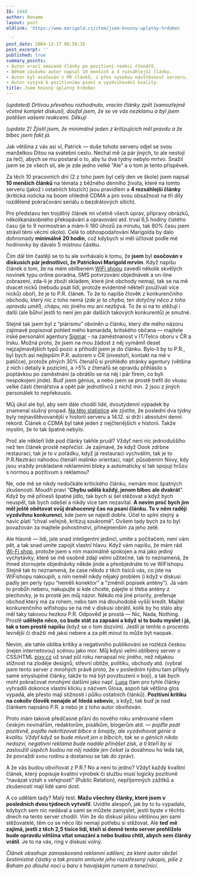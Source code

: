 ```yaml
---
ID: 1448
author: Noname
layout: post
oldlink: 'https://www.marigold.cz/item/jsem-hnusny-uplatny-hrdobec

  '
post_date: 2004-12-17 08:50:35
post_excerpt: ''
published: true
summary_points:
- Autor vrací smazané články po pozitivní reakci čtenářů.
- Během záskoku autor napsal 10 menších a 4 rozsáhlejší články.
- Autor byl osočován z PR článků, i přes vysokou návštěvnost serveru.
- Autor vyzývá k pozitivnímu psaní a vyzdvihování kvality.
title: Jsem hnusný úplatný hrdobec
---
```


<p>
<em>(updated) Drtivou převahou rozhodnuto, vracím články zpět (samozřejmě včetně komplet diskusí), doufal jsem, že se ve vás nezklamu a byl jsem potěšen vašemi reakcemi. Děkuji</em></p>
<p>
<span style="font-style: italic;">(update 2) Zjistil jsem, že minimálně jeden z kritizujících měl pravdu a že blbec jsem fakt já. </span></p>
<p>
Jak většina z vás asi ví, Patrick — duše tohoto serveru odjel se svou manželkou Ditou na svatební cestu. Nechal mě (a pár jiných, to ale nestojí za řeč), abych se mu postaral o to, aby tu dva týdny nebylo mrtvo. Snažil jsem se ze všech sil, ale je zde jedno velké &#8220;Ale&#8221; a o tom je tento příspěvek.</p>

<!--more--><p>
Za těch 10 pracovních dní (2 z toho jsem byl celý den ve škole) jsem napsal <strong>10 menších článků</strong> na témata z běžného denního života, které na tomto serveru (jakož i ostatních blozích) jsou pravidlem a <strong>4 rozsáhlejší články</strong> (kritická noticka na boom ohledně CDMA a pro svou obsažnost na tři díly rozdělené pokračování seriálu o bezdrátových sítích).</p>
<p>
Pro představu ten trojdílný článek mi včetně všech úprav, přípravy obrázků, několikanásobného překopávání a opravování atd. trval 6,5 hodiny čistého času (je to 9 normostran a mám-li 180 úhozů za minutu, tak 80% času jsem strávil těmi věcmi okolo). Celé to obhospodařování Marigolda by dalo dohromady <strong>minimálně 20 hodin</strong>, což kdybych si měl účtovat podle mé hodinovky by dávalo 5 místnou částku.</p>
<p>
Čím dál tím častěji se to tu ale svrhávalo k tomu, že <strong>jsem </strong>byl <strong>osočován v diskusích pár jednotlivci, že Patrickovi Marigold mrvím</strong>. Když napíšu článek o tom, že na mém oblíbeném <a href="http://www.wifishop.cz/">WiFi shopu</a> zavedli několik skvělých novinek typu online poradna, SMS potvrzování objednávek a on-line zobrazení, zda-li je zboží skladem, které jiné obchody nemají, tak se na mě dvacet nicků (nebudu psát lidí, protože evidentně někteří používali více nicků) oboří, že je to P.R. článek. To že to napíše člověk z konkurenčního obchodu, který nic z toho nemá (<span style="font-style: italic;">zde je ta chyba, ten dotyčný něco z toho opravdu uměl</span>), chápu, nic jiného mu ani nezbývá. To že si na to stěžují i další (ale bůhví jestli to není jen pár dalších takových konkurentů) je smutné.</p>
<p>
Stejně tak jsem byl z &#8220;píárismu&#8221; obviněn u článku, který dle mého názoru zajímavě popisoval pohled mého kamaráda, britského občana — majitele irské personální agentury <a href="http://www.sigmar.cz/">Sigmar</a> - na zaměstnanost v IT/Telco oboru v ČR a Irsku. Možná proto, že jsem na mou žádost z něj vymámil deset nejzajímavějších typů pozic a přihodil jsem je do článku. Bylo-li by to P.R., byl bych asi nejlepším P.R. autorem v ČR (investoři, kontakt na mě v patičce), protože plných 30% čtenářů si prohlédlo stránky agentury (většina z nich i detaily k pozicím), a &gt;5% z čtenářů se opravdu přihlásilo s poptávkou po zaměstnání (a obrátilo se na něj i pár firem, co byli nespokojeni jinde). Buď jsem génius, a nebo jsem se prostě trefil do vkusu velké části čtenářstva a opět pár jednotlivců z nichž min. 2 jsou z jiných personálek to nepřekouslo.</p>
<p>
Můj úkol ale byl, aby sem dále chodili lidé, dvoutýdenní výpadek by znamenal slušný propad. <a href="http://www.toplist.cz/stat/?menu=1024&amp;menu=256&amp;kdy=dnes&amp;n=45264">Na této statistice</a> ale zjistíte, že poslední dva týdny byly nejnavštěvovanější v historii serveru a 14.12. si drží i absolutní denní rekord. Článek o CDMA byl také jeden z nejčtenějších v historii. Takže myslím, že to tak špatné nebylo.</p>
<p>
Proč ale někteří lidé pod články takhle prudí? Vždyť není nic jednoduššího než ten článek prostě nepřečíst. Je zajímavé, že když Oook zdrbne restauraci, tak je to v pořádku, když já restauraci vychválím, tak je to P.R.Neztrácí náhodou čtenáři malinko orientaci, např. působením Novy, kdy jsou vraždy prokládané reklamními bloky a automaticky si tak spojují hrůzu s normou a pozitivum s reklamou?</p>
<p>
Ne, ode mě se nikdy nedočkáte kritického článku, nemám moc špatných zkušeností. Moudří praví &#8220;<strong>Chybu udělá každý, jenom blbec ale dvakrát</strong>&#8221;. Když by mě přinesli špatné jídlo, tak bych si šel stěžovat a když bych neuspěl, tak bych odešel a nikdy více tam nezavítal. <strong>A nevím proč bych jim měl ještě obětovat svůj drahocenný čas na psaní článku. To v něm raději vyzdvihnu konkurenci</strong>, kde jsem se najedl dobře. Účel to splní stejný a navíc platí &#8220;chval veřejně, kritizuj soukromě&#8221;. Ovšem tady bych za to byl považován za majitele pohostinství, přinejmenším za jeho zetě.</p>
<p>
Ale hlavně — lidi, jste snad inteligentní jedinci, umíte s počítačem, není vám pět, a tak snad umíte zapojit vlastní hlavu. Když vám napíšu, že mám rád <a href="http://www.wifishop.cz/">Wi-Fi shop</a>, protože jsem s ním maximálně spokojen a má jako jediný vychytávky, které se mě osobně zdají velmi užitečné, tak to neznamená, že ihned stornujete objednávky někde jinde a přeobjednáte to ve WiFishopu. Stejně tak to neznamená, že zase někdo z těch tisíců vás, co jste na WiFishopu nakoupili, s ním neměl nikdy nějaký problém (i když v diskusi padly jen perly typu &#8220;neměli konektor&#8221; a &#8220;změnili popisek antény&#8221;). Já vám to probůh neberu, nakupujte si kde chcete, pájejte si třeba antény z plechovky, je to prostě jen můj názor. Někdo má jiné priority, preferuje obchod který má za rohem, nebo tam má dlouhodobě vyšší kredit. Majitel konkurenčního wifishopu se na mě v diskusi obrátil, kolik by ho stálo aby měl taky takovou hezkou P.R. Odpověď je prostá — Nic, Nada, Nothing. Prostě <strong>udělejte něco, co bude stát za zapsání a když si to budu myslet i já, tak o tom prostě napíšu</strong> (když se o tom dozvím). Jestli je tenhle o procento levnější či dražší mě jaksi nebere a za pět minut to může být naopak.</p>
<p>
Nevím, ale tahle obliba kritiky a negativního publikování se rozlézá českou (nejen internetovou) scénou jako mor. Můj kdysi velmi oblíbený server o CSS/HTML <a href="http://www.pixy.cz/">pixy.cz</a> už snad půl roku nenapsal nic jiného, než nějakou stížnost na zloděje designů, střevní obtíže, politiku, obchody atd. (vybral jsem tento server z mnohých právě proto, že v posledním týdnu tam přibyly samé smysluplné články, takže to má být povzbuzení v boji), a tak bych mohl pokračovat mnohými dalšími jako např. <a href="http://www.lupa.cz/">Lupa</a> (tam pro tyhle články vyhradili dokonce vlastní klícku s názvem Glosa, aspoň tak většina glos vypadá, ale přesto mají stížností i půlku ostatních článků). <strong>Pozitivní kritiku na cokoliv člověk nenajde ať hledá sebevíc</strong>, a když, tak buď je nad článkem napsáno P.R. a nebo je z toho autor obviňován.</p>
<p>
Proto mám takové předčasné přání do nového roku směrované všem českým novinářům, redaktorům, pisálkům, blogerům atd. — <em>pojďte psát pozitivně, pojďte nekritizovat blbce a šmejdy, ale vyzdvihovat génie a kvalitu. Vždyť když se bude mluvit jen o blbcích, tak se o géniích nikdo nedozví, negativní reklama bude nadále přinášet zisk, a ti kteří by si zasloužili úspěch budou na něj nadále jen čekat</em> (a dosáhnou ho leda tak, že povraždí svou rodinu a dostanou se tak do zpráv).</p>
<p>
A že vás budou obviňovat z P.R.? No a není to jedno? Vždyť každý kvalitní článek, který popisuje kvalitní výrobek či službu musí logicky pozitivně &#8220;navázat vztah s veřejností&#8221; (Public Relation), nepříjemných zážitků a zkušeností mají lidé sami dost.</p>
<p>
A co udělám tady? Malý test. <strong>Mažu všechny články, které jsem v posledních dvou týdnech vytvořil</strong>. Uvidíte alespoň, jak by to tu vypadalo, kdybych sem nic nedával a sami se můžete zamyslet, jestli byste v těchto dnech na tento server chodili. Vím že do diskusí píšou většinou jen samí stěžovatelé, těm co se něco líbí nemají potřebu si stěžovat. Ale <strong>teď mě zajímá, jestli z těch 2,5 tisíce lidí, kteří si denně tento server prohlíželo bude opravdu většina vítat smazání a nebo budou chtít, abych sem články vrátil</strong>. Je to na vás, ring v diskusi volný.</p>
<p>
<em>Článek obsahuje zamaskovaná reklamní sdělení, za které autor obržel šestimístné částky a tak prosím omluvte jeho rozstřesený rukopis, píše z Baham po dlouhé noci u baru s havajským rumem a tanečnicí.</em></p>